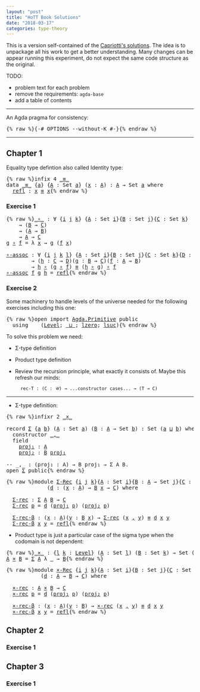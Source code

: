 ```yaml
---
layout: "post"
title: "HoTT Book Solutions"
date: "2018-03-17"
categories: type-theory
---
```


This is a version self-contained of the [Capriotti's solutions](https://github.com/pcapriotti/hott-exercises).
The idea is to unpackage all his work to get a better understanding.
Many changes can be appear running this experiment, do not expect the same
code structure as the original.

TODO:

- problem text for each problem
- remove the requirements: `agda-base`
- add a table of contents

-------------------------------------------------------------------------------

An Agda pragma for consistency:

<pre class="Agda">{% raw %}<a id="617" class="Symbol">{-#</a> <a id="621" class="Keyword">OPTIONS</a> <a id="629" class="Option">--without-K</a> <a id="641" class="Symbol">#-}</a>{% endraw %}</pre>

-------------------------------------------------------------------------------

## Chapter 1

Equality type defintion also called Identity type:

<pre class="Agda">{% raw %}<a id="817" class="Keyword">infix</a> <a id="823" class="Number">4</a> <a id="825" href="{% endraw %}{% link _posts/2018-04-08-HoTT-book.md %}{% raw %}#_%E2%89%A1_" class="Datatype Operator">_≡_</a>
<a id="829" class="Keyword">data</a> <a id="_≡_" href="{% endraw %}{% link _posts/2018-04-08-HoTT-book.md %}{% raw %}#_%E2%89%A1_" class="Datatype Operator">_≡_</a> <a id="838" class="Symbol">{</a><a id="839" href="{% endraw %}{% link _posts/2018-04-08-HoTT-book.md %}{% raw %}#839" class="Bound">a</a><a id="840" class="Symbol">}</a> <a id="842" class="Symbol">{</a><a id="843" href="{% endraw %}{% link _posts/2018-04-08-HoTT-book.md %}{% raw %}#843" class="Bound">A</a> <a id="845" class="Symbol">:</a> <a id="847" class="PrimitiveType">Set</a> <a id="851" href="{% endraw %}{% link _posts/2018-04-08-HoTT-book.md %}{% raw %}#839" class="Bound">a</a><a id="852" class="Symbol">}</a> <a id="854" class="Symbol">(</a><a id="855" href="{% endraw %}{% link _posts/2018-04-08-HoTT-book.md %}{% raw %}#855" class="Bound">x</a> <a id="857" class="Symbol">:</a> <a id="859" href="{% endraw %}{% link _posts/2018-04-08-HoTT-book.md %}{% raw %}#843" class="Bound">A</a><a id="860" class="Symbol">)</a> <a id="862" class="Symbol">:</a> <a id="864" href="{% endraw %}{% link _posts/2018-04-08-HoTT-book.md %}{% raw %}#843" class="Bound">A</a> <a id="866" class="Symbol">→</a> <a id="868" class="PrimitiveType">Set</a> <a id="872" href="{% endraw %}{% link _posts/2018-04-08-HoTT-book.md %}{% raw %}#839" class="Bound">a</a> <a id="874" class="Keyword">where</a>
  <a id="_≡_.refl" href="{% endraw %}{% link _posts/2018-04-08-HoTT-book.md %}{% raw %}#_%E2%89%A1_.refl" class="InductiveConstructor">refl</a> <a id="887" class="Symbol">:</a> <a id="889" href="{% endraw %}{% link _posts/2018-04-08-HoTT-book.md %}{% raw %}#855" class="Bound">x</a> <a id="891" href="{% endraw %}{% link _posts/2018-04-08-HoTT-book.md %}{% raw %}#_%E2%89%A1_" class="Datatype Operator">≡</a> <a id="893" href="{% endraw %}{% link _posts/2018-04-08-HoTT-book.md %}{% raw %}#855" class="Bound">x</a>{% endraw %}</pre>

### Exercise 1

<pre class="Agda">{% raw %}<a id="_∘_" href="{% endraw %}{% link _posts/2018-04-08-HoTT-book.md %}{% raw %}#_%E2%88%98_" class="Function Operator">_∘_</a> <a id="942" class="Symbol">:</a> <a id="944" class="Symbol">∀</a> <a id="946" class="Symbol">{</a><a id="947" href="{% endraw %}{% link _posts/2018-04-08-HoTT-book.md %}{% raw %}#947" class="Bound">i</a> <a id="949" href="{% endraw %}{% link _posts/2018-04-08-HoTT-book.md %}{% raw %}#949" class="Bound">j</a> <a id="951" href="{% endraw %}{% link _posts/2018-04-08-HoTT-book.md %}{% raw %}#951" class="Bound">k</a><a id="952" class="Symbol">}</a> <a id="954" class="Symbol">{</a><a id="955" href="{% endraw %}{% link _posts/2018-04-08-HoTT-book.md %}{% raw %}#955" class="Bound">A</a> <a id="957" class="Symbol">:</a> <a id="959" class="PrimitiveType">Set</a> <a id="963" href="{% endraw %}{% link _posts/2018-04-08-HoTT-book.md %}{% raw %}#947" class="Bound">i</a><a id="964" class="Symbol">}{</a><a id="966" href="{% endraw %}{% link _posts/2018-04-08-HoTT-book.md %}{% raw %}#966" class="Bound">B</a> <a id="968" class="Symbol">:</a> <a id="970" class="PrimitiveType">Set</a> <a id="974" href="{% endraw %}{% link _posts/2018-04-08-HoTT-book.md %}{% raw %}#949" class="Bound">j</a><a id="975" class="Symbol">}{</a><a id="977" href="{% endraw %}{% link _posts/2018-04-08-HoTT-book.md %}{% raw %}#977" class="Bound">C</a> <a id="979" class="Symbol">:</a> <a id="981" class="PrimitiveType">Set</a> <a id="985" href="{% endraw %}{% link _posts/2018-04-08-HoTT-book.md %}{% raw %}#951" class="Bound">k</a><a id="986" class="Symbol">}</a>
    <a id="992" class="Symbol">→</a> <a id="994" class="Symbol">(</a><a id="995" href="{% endraw %}{% link _posts/2018-04-08-HoTT-book.md %}{% raw %}#966" class="Bound">B</a> <a id="997" class="Symbol">→</a> <a id="999" href="{% endraw %}{% link _posts/2018-04-08-HoTT-book.md %}{% raw %}#977" class="Bound">C</a><a id="1000" class="Symbol">)</a>
    <a id="1006" class="Symbol">→</a> <a id="1008" class="Symbol">(</a><a id="1009" href="{% endraw %}{% link _posts/2018-04-08-HoTT-book.md %}{% raw %}#955" class="Bound">A</a> <a id="1011" class="Symbol">→</a> <a id="1013" href="{% endraw %}{% link _posts/2018-04-08-HoTT-book.md %}{% raw %}#966" class="Bound">B</a><a id="1014" class="Symbol">)</a>
    <a id="1020" class="Symbol">→</a> <a id="1022" href="{% endraw %}{% link _posts/2018-04-08-HoTT-book.md %}{% raw %}#955" class="Bound">A</a> <a id="1024" class="Symbol">→</a> <a id="1026" href="{% endraw %}{% link _posts/2018-04-08-HoTT-book.md %}{% raw %}#977" class="Bound">C</a>
<a id="1028" href="{% endraw %}{% link _posts/2018-04-08-HoTT-book.md %}{% raw %}#1028" class="Bound">g</a> <a id="1030" href="{% endraw %}{% link _posts/2018-04-08-HoTT-book.md %}{% raw %}#_%E2%88%98_" class="Function Operator">∘</a> <a id="1032" href="{% endraw %}{% link _posts/2018-04-08-HoTT-book.md %}{% raw %}#1032" class="Bound">f</a> <a id="1034" class="Symbol">=</a> <a id="1036" class="Symbol">λ</a> <a id="1038" href="{% endraw %}{% link _posts/2018-04-08-HoTT-book.md %}{% raw %}#1038" class="Bound">x</a> <a id="1040" class="Symbol">→</a> <a id="1042" href="{% endraw %}{% link _posts/2018-04-08-HoTT-book.md %}{% raw %}#1028" class="Bound">g</a> <a id="1044" class="Symbol">(</a><a id="1045" href="{% endraw %}{% link _posts/2018-04-08-HoTT-book.md %}{% raw %}#1032" class="Bound">f</a> <a id="1047" href="{% endraw %}{% link _posts/2018-04-08-HoTT-book.md %}{% raw %}#1038" class="Bound">x</a><a id="1048" class="Symbol">)</a>

<a id="∘-assoc" href="{% endraw %}{% link _posts/2018-04-08-HoTT-book.md %}{% raw %}#%E2%88%98-assoc" class="Function">∘-assoc</a> <a id="1059" class="Symbol">:</a> <a id="1061" class="Symbol">∀</a> <a id="1063" class="Symbol">{</a><a id="1064" href="{% endraw %}{% link _posts/2018-04-08-HoTT-book.md %}{% raw %}#1064" class="Bound">i</a> <a id="1066" href="{% endraw %}{% link _posts/2018-04-08-HoTT-book.md %}{% raw %}#1066" class="Bound">j</a> <a id="1068" href="{% endraw %}{% link _posts/2018-04-08-HoTT-book.md %}{% raw %}#1068" class="Bound">k</a> <a id="1070" href="{% endraw %}{% link _posts/2018-04-08-HoTT-book.md %}{% raw %}#1070" class="Bound">l</a><a id="1071" class="Symbol">}</a> <a id="1073" class="Symbol">{</a><a id="1074" href="{% endraw %}{% link _posts/2018-04-08-HoTT-book.md %}{% raw %}#1074" class="Bound">A</a> <a id="1076" class="Symbol">:</a> <a id="1078" class="PrimitiveType">Set</a> <a id="1082" href="{% endraw %}{% link _posts/2018-04-08-HoTT-book.md %}{% raw %}#1064" class="Bound">i</a><a id="1083" class="Symbol">}{</a><a id="1085" href="{% endraw %}{% link _posts/2018-04-08-HoTT-book.md %}{% raw %}#1085" class="Bound">B</a> <a id="1087" class="Symbol">:</a> <a id="1089" class="PrimitiveType">Set</a> <a id="1093" href="{% endraw %}{% link _posts/2018-04-08-HoTT-book.md %}{% raw %}#1066" class="Bound">j</a><a id="1094" class="Symbol">}{</a><a id="1096" href="{% endraw %}{% link _posts/2018-04-08-HoTT-book.md %}{% raw %}#1096" class="Bound">C</a> <a id="1098" class="Symbol">:</a> <a id="1100" class="PrimitiveType">Set</a> <a id="1104" href="{% endraw %}{% link _posts/2018-04-08-HoTT-book.md %}{% raw %}#1068" class="Bound">k</a><a id="1105" class="Symbol">}{</a><a id="1107" href="{% endraw %}{% link _posts/2018-04-08-HoTT-book.md %}{% raw %}#1107" class="Bound">D</a> <a id="1109" class="Symbol">:</a> <a id="1111" class="PrimitiveType">Set</a> <a id="1115" href="{% endraw %}{% link _posts/2018-04-08-HoTT-book.md %}{% raw %}#1070" class="Bound">l</a><a id="1116" class="Symbol">}</a>
        <a id="1126" class="Symbol">→</a> <a id="1128" class="Symbol">(</a><a id="1129" href="{% endraw %}{% link _posts/2018-04-08-HoTT-book.md %}{% raw %}#1129" class="Bound">h</a> <a id="1131" class="Symbol">:</a> <a id="1133" href="{% endraw %}{% link _posts/2018-04-08-HoTT-book.md %}{% raw %}#1096" class="Bound">C</a> <a id="1135" class="Symbol">→</a> <a id="1137" href="{% endraw %}{% link _posts/2018-04-08-HoTT-book.md %}{% raw %}#1107" class="Bound">D</a><a id="1138" class="Symbol">)(</a><a id="1140" href="{% endraw %}{% link _posts/2018-04-08-HoTT-book.md %}{% raw %}#1140" class="Bound">g</a> <a id="1142" class="Symbol">:</a> <a id="1144" href="{% endraw %}{% link _posts/2018-04-08-HoTT-book.md %}{% raw %}#1085" class="Bound">B</a> <a id="1146" class="Symbol">→</a> <a id="1148" href="{% endraw %}{% link _posts/2018-04-08-HoTT-book.md %}{% raw %}#1096" class="Bound">C</a><a id="1149" class="Symbol">)(</a><a id="1151" href="{% endraw %}{% link _posts/2018-04-08-HoTT-book.md %}{% raw %}#1151" class="Bound">f</a> <a id="1153" class="Symbol">:</a> <a id="1155" href="{% endraw %}{% link _posts/2018-04-08-HoTT-book.md %}{% raw %}#1074" class="Bound">A</a> <a id="1157" class="Symbol">→</a> <a id="1159" href="{% endraw %}{% link _posts/2018-04-08-HoTT-book.md %}{% raw %}#1085" class="Bound">B</a><a id="1160" class="Symbol">)</a>
        <a id="1170" class="Symbol">→</a> <a id="1172" href="{% endraw %}{% link _posts/2018-04-08-HoTT-book.md %}{% raw %}#1129" class="Bound">h</a> <a id="1174" href="{% endraw %}{% link _posts/2018-04-08-HoTT-book.md %}{% raw %}#_%E2%88%98_" class="Function Operator">∘</a> <a id="1176" class="Symbol">(</a><a id="1177" href="{% endraw %}{% link _posts/2018-04-08-HoTT-book.md %}{% raw %}#1140" class="Bound">g</a> <a id="1179" href="{% endraw %}{% link _posts/2018-04-08-HoTT-book.md %}{% raw %}#_%E2%88%98_" class="Function Operator">∘</a> <a id="1181" href="{% endraw %}{% link _posts/2018-04-08-HoTT-book.md %}{% raw %}#1151" class="Bound">f</a><a id="1182" class="Symbol">)</a> <a id="1184" href="{% endraw %}{% link _posts/2018-04-08-HoTT-book.md %}{% raw %}#_%E2%89%A1_" class="Datatype Operator">≡</a> <a id="1186" class="Symbol">(</a><a id="1187" href="{% endraw %}{% link _posts/2018-04-08-HoTT-book.md %}{% raw %}#1129" class="Bound">h</a> <a id="1189" href="{% endraw %}{% link _posts/2018-04-08-HoTT-book.md %}{% raw %}#_%E2%88%98_" class="Function Operator">∘</a> <a id="1191" href="{% endraw %}{% link _posts/2018-04-08-HoTT-book.md %}{% raw %}#1140" class="Bound">g</a><a id="1192" class="Symbol">)</a> <a id="1194" href="{% endraw %}{% link _posts/2018-04-08-HoTT-book.md %}{% raw %}#_%E2%88%98_" class="Function Operator">∘</a> <a id="1196" href="{% endraw %}{% link _posts/2018-04-08-HoTT-book.md %}{% raw %}#1151" class="Bound">f</a>
<a id="1198" href="{% endraw %}{% link _posts/2018-04-08-HoTT-book.md %}{% raw %}#%E2%88%98-assoc" class="Function">∘-assoc</a> <a id="1206" href="{% endraw %}{% link _posts/2018-04-08-HoTT-book.md %}{% raw %}#1206" class="Bound">f</a> <a id="1208" href="{% endraw %}{% link _posts/2018-04-08-HoTT-book.md %}{% raw %}#1208" class="Bound">g</a> <a id="1210" href="{% endraw %}{% link _posts/2018-04-08-HoTT-book.md %}{% raw %}#1210" class="Bound">h</a> <a id="1212" class="Symbol">=</a> <a id="1214" href="{% endraw %}{% link _posts/2018-04-08-HoTT-book.md %}{% raw %}#_%E2%89%A1_.refl" class="InductiveConstructor">refl</a>{% endraw %}</pre>

### Exercise 2

Some machinery to handle levels of the universe needed for
the following exercises including this one:

<pre class="Agda">{% raw %}<a id="1364" class="Keyword">open</a> <a id="1369" class="Keyword">import</a> <a id="1376" href="Agda.Primitive.html" class="Module">Agda.Primitive</a> <a id="1391" class="Keyword">public</a>
  <a id="1400" class="Keyword">using</a>    <a id="1409" class="Symbol">(</a><a id="1410" href="Agda.Primitive.html#Level" class="Postulate">Level</a><a id="1415" class="Symbol">;</a> <a id="1417" href="Agda.Primitive.html#_%E2%8A%94_" class="Primitive Operator">_⊔_</a><a id="1420" class="Symbol">;</a> <a id="1422" href="Agda.Primitive.html#lzero" class="Primitive">lzero</a><a id="1427" class="Symbol">;</a> <a id="1429" href="Agda.Primitive.html#lsuc" class="Primitive">lsuc</a><a id="1433" class="Symbol">)</a>{% endraw %}</pre>

To solve this problem we need:

  - Σ-type definition

  - Product type definition

  - Review the recursion principle, what exactly it consists of. Maybe this refresh our minds:
    ```
      rec-T : (C : 𝒰) → ...constructor cases... → (T → C)
    ```

-------------------------------------------------------------------------------

+ Σ-type definition:

<pre class="Agda">{% raw %}<a id="1817" class="Keyword">infixr</a> <a id="1824" class="Number">2</a> <a id="1826" href="{% endraw %}{% link _posts/2018-04-08-HoTT-book.md %}{% raw %}#_%C3%97_" class="Function Operator">_×_</a>

<a id="1831" class="Keyword">record</a> <a id="Σ" href="{% endraw %}{% link _posts/2018-04-08-HoTT-book.md %}{% raw %}#%CE%A3" class="Record">Σ</a> <a id="1840" class="Symbol">{</a><a id="1841" href="{% endraw %}{% link _posts/2018-04-08-HoTT-book.md %}{% raw %}#1841" class="Bound">a</a> <a id="1843" href="{% endraw %}{% link _posts/2018-04-08-HoTT-book.md %}{% raw %}#1843" class="Bound">b</a><a id="1844" class="Symbol">}</a> <a id="1846" class="Symbol">(</a><a id="1847" href="{% endraw %}{% link _posts/2018-04-08-HoTT-book.md %}{% raw %}#1847" class="Bound">A</a> <a id="1849" class="Symbol">:</a> <a id="1851" class="PrimitiveType">Set</a> <a id="1855" href="{% endraw %}{% link _posts/2018-04-08-HoTT-book.md %}{% raw %}#1841" class="Bound">a</a><a id="1856" class="Symbol">)</a> <a id="1858" class="Symbol">(</a><a id="1859" href="{% endraw %}{% link _posts/2018-04-08-HoTT-book.md %}{% raw %}#1859" class="Bound">B</a> <a id="1861" class="Symbol">:</a> <a id="1863" href="{% endraw %}{% link _posts/2018-04-08-HoTT-book.md %}{% raw %}#1847" class="Bound">A</a> <a id="1865" class="Symbol">→</a> <a id="1867" class="PrimitiveType">Set</a> <a id="1871" href="{% endraw %}{% link _posts/2018-04-08-HoTT-book.md %}{% raw %}#1843" class="Bound">b</a><a id="1872" class="Symbol">)</a> <a id="1874" class="Symbol">:</a> <a id="1876" class="PrimitiveType">Set</a> <a id="1880" class="Symbol">(</a><a id="1881" href="{% endraw %}{% link _posts/2018-04-08-HoTT-book.md %}{% raw %}#1841" class="Bound">a</a> <a id="1883" href="Agda.Primitive.html#_%E2%8A%94_" class="Primitive Operator">⊔</a> <a id="1885" href="{% endraw %}{% link _posts/2018-04-08-HoTT-book.md %}{% raw %}#1843" class="Bound">b</a><a id="1886" class="Symbol">)</a> <a id="1888" class="Keyword">where</a>
  <a id="1896" class="Keyword">constructor</a> <a id="Σ._,_" href="{% endraw %}{% link _posts/2018-04-08-HoTT-book.md %}{% raw %}#%CE%A3._%2C_" class="InductiveConstructor Operator">_,_</a>
  <a id="1914" class="Keyword">field</a>
    <a id="Σ.proj₁" href="{% endraw %}{% link _posts/2018-04-08-HoTT-book.md %}{% raw %}#%CE%A3.proj%E2%82%81" class="Field">proj₁</a> <a id="1930" class="Symbol">:</a> <a id="1932" href="{% endraw %}{% link _posts/2018-04-08-HoTT-book.md %}{% raw %}#1847" class="Bound">A</a>
    <a id="Σ.proj₂" href="{% endraw %}{% link _posts/2018-04-08-HoTT-book.md %}{% raw %}#%CE%A3.proj%E2%82%82" class="Field">proj₂</a> <a id="1944" class="Symbol">:</a> <a id="1946" href="{% endraw %}{% link _posts/2018-04-08-HoTT-book.md %}{% raw %}#1859" class="Bound">B</a> <a id="1948" href="{% endraw %}{% link _posts/2018-04-08-HoTT-book.md %}{% raw %}#%CE%A3.proj%E2%82%81" class="Field">proj₁</a>

<a id="1955" class="Comment">-- _,_ : (proj₁ : A) → B proj₁ → Σ A B.</a>
<a id="1995" class="Keyword">open</a> <a id="2000" href="{% endraw %}{% link _posts/2018-04-08-HoTT-book.md %}{% raw %}#%CE%A3" class="Module">Σ</a> <a id="2002" class="Keyword">public</a>{% endraw %}</pre>

<pre class="Agda">{% raw %}<a id="2034" class="Keyword">module</a> <a id="Σ-Rec" href="{% endraw %}{% link _posts/2018-04-08-HoTT-book.md %}{% raw %}#%CE%A3-Rec" class="Module">Σ-Rec</a> <a id="2047" class="Symbol">{</a><a id="2048" href="{% endraw %}{% link _posts/2018-04-08-HoTT-book.md %}{% raw %}#2048" class="Bound">i</a> <a id="2050" href="{% endraw %}{% link _posts/2018-04-08-HoTT-book.md %}{% raw %}#2050" class="Bound">j</a> <a id="2052" href="{% endraw %}{% link _posts/2018-04-08-HoTT-book.md %}{% raw %}#2052" class="Bound">k</a><a id="2053" class="Symbol">}{</a><a id="2055" href="{% endraw %}{% link _posts/2018-04-08-HoTT-book.md %}{% raw %}#2055" class="Bound">A</a> <a id="2057" class="Symbol">:</a> <a id="2059" class="PrimitiveType">Set</a> <a id="2063" href="{% endraw %}{% link _posts/2018-04-08-HoTT-book.md %}{% raw %}#2048" class="Bound">i</a><a id="2064" class="Symbol">}{</a><a id="2066" href="{% endraw %}{% link _posts/2018-04-08-HoTT-book.md %}{% raw %}#2066" class="Bound">B</a> <a id="2068" class="Symbol">:</a> <a id="2070" href="{% endraw %}{% link _posts/2018-04-08-HoTT-book.md %}{% raw %}#2055" class="Bound">A</a> <a id="2072" class="Symbol">→</a> <a id="2074" class="PrimitiveType">Set</a> <a id="2078" href="{% endraw %}{% link _posts/2018-04-08-HoTT-book.md %}{% raw %}#2050" class="Bound">j</a><a id="2079" class="Symbol">}{</a><a id="2081" href="{% endraw %}{% link _posts/2018-04-08-HoTT-book.md %}{% raw %}#2081" class="Bound">C</a> <a id="2083" class="Symbol">:</a> <a id="2085" class="PrimitiveType">Set</a> <a id="2089" href="{% endraw %}{% link _posts/2018-04-08-HoTT-book.md %}{% raw %}#2052" class="Bound">k</a><a id="2090" class="Symbol">}</a>
             <a id="2105" class="Symbol">(</a><a id="2106" href="{% endraw %}{% link _posts/2018-04-08-HoTT-book.md %}{% raw %}#2106" class="Bound">d</a> <a id="2108" class="Symbol">:</a> <a id="2110" class="Symbol">(</a><a id="2111" href="{% endraw %}{% link _posts/2018-04-08-HoTT-book.md %}{% raw %}#2111" class="Bound">x</a> <a id="2113" class="Symbol">:</a> <a id="2115" href="{% endraw %}{% link _posts/2018-04-08-HoTT-book.md %}{% raw %}#2055" class="Bound">A</a><a id="2116" class="Symbol">)</a> <a id="2118" class="Symbol">→</a> <a id="2120" href="{% endraw %}{% link _posts/2018-04-08-HoTT-book.md %}{% raw %}#2066" class="Bound">B</a> <a id="2122" href="{% endraw %}{% link _posts/2018-04-08-HoTT-book.md %}{% raw %}#2111" class="Bound">x</a> <a id="2124" class="Symbol">→</a> <a id="2126" href="{% endraw %}{% link _posts/2018-04-08-HoTT-book.md %}{% raw %}#2081" class="Bound">C</a><a id="2127" class="Symbol">)</a> <a id="2129" class="Keyword">where</a>

  <a id="Σ-Rec.Σ-rec" href="{% endraw %}{% link _posts/2018-04-08-HoTT-book.md %}{% raw %}#%CE%A3-Rec.%CE%A3-rec" class="Function">Σ-rec</a> <a id="2144" class="Symbol">:</a> <a id="2146" href="{% endraw %}{% link _posts/2018-04-08-HoTT-book.md %}{% raw %}#%CE%A3" class="Record">Σ</a> <a id="2148" href="{% endraw %}{% link _posts/2018-04-08-HoTT-book.md %}{% raw %}#2055" class="Bound">A</a> <a id="2150" href="{% endraw %}{% link _posts/2018-04-08-HoTT-book.md %}{% raw %}#2066" class="Bound">B</a> <a id="2152" class="Symbol">→</a> <a id="2154" href="{% endraw %}{% link _posts/2018-04-08-HoTT-book.md %}{% raw %}#2081" class="Bound">C</a>
  <a id="2158" href="{% endraw %}{% link _posts/2018-04-08-HoTT-book.md %}{% raw %}#%CE%A3-Rec.%CE%A3-rec" class="Function">Σ-rec</a> <a id="2164" href="{% endraw %}{% link _posts/2018-04-08-HoTT-book.md %}{% raw %}#2164" class="Bound">p</a> <a id="2166" class="Symbol">=</a> <a id="2168" href="{% endraw %}{% link _posts/2018-04-08-HoTT-book.md %}{% raw %}#2106" class="Bound">d</a> <a id="2170" class="Symbol">(</a><a id="2171" href="{% endraw %}{% link _posts/2018-04-08-HoTT-book.md %}{% raw %}#%CE%A3.proj%E2%82%81" class="Field">proj₁</a> <a id="2177" href="{% endraw %}{% link _posts/2018-04-08-HoTT-book.md %}{% raw %}#2164" class="Bound">p</a><a id="2178" class="Symbol">)</a> <a id="2180" class="Symbol">(</a><a id="2181" href="{% endraw %}{% link _posts/2018-04-08-HoTT-book.md %}{% raw %}#%CE%A3.proj%E2%82%82" class="Field">proj₂</a> <a id="2187" href="{% endraw %}{% link _posts/2018-04-08-HoTT-book.md %}{% raw %}#2164" class="Bound">p</a><a id="2188" class="Symbol">)</a>

  <a id="Σ-Rec.Σ-rec-β" href="{% endraw %}{% link _posts/2018-04-08-HoTT-book.md %}{% raw %}#%CE%A3-Rec.%CE%A3-rec-%CE%B2" class="Function">Σ-rec-β</a> <a id="2201" class="Symbol">:</a> <a id="2203" class="Symbol">(</a><a id="2204" href="{% endraw %}{% link _posts/2018-04-08-HoTT-book.md %}{% raw %}#2204" class="Bound">x</a> <a id="2206" class="Symbol">:</a> <a id="2208" href="{% endraw %}{% link _posts/2018-04-08-HoTT-book.md %}{% raw %}#2055" class="Bound">A</a><a id="2209" class="Symbol">)(</a><a id="2211" href="{% endraw %}{% link _posts/2018-04-08-HoTT-book.md %}{% raw %}#2211" class="Bound">y</a> <a id="2213" class="Symbol">:</a> <a id="2215" href="{% endraw %}{% link _posts/2018-04-08-HoTT-book.md %}{% raw %}#2066" class="Bound">B</a> <a id="2217" href="{% endraw %}{% link _posts/2018-04-08-HoTT-book.md %}{% raw %}#2204" class="Bound">x</a><a id="2218" class="Symbol">)</a> <a id="2220" class="Symbol">→</a> <a id="2222" href="{% endraw %}{% link _posts/2018-04-08-HoTT-book.md %}{% raw %}#%CE%A3-Rec.%CE%A3-rec" class="Function">Σ-rec</a> <a id="2228" class="Symbol">(</a><a id="2229" href="{% endraw %}{% link _posts/2018-04-08-HoTT-book.md %}{% raw %}#2204" class="Bound">x</a> <a id="2231" href="{% endraw %}{% link _posts/2018-04-08-HoTT-book.md %}{% raw %}#%CE%A3._%2C_" class="InductiveConstructor Operator">,</a> <a id="2233" href="{% endraw %}{% link _posts/2018-04-08-HoTT-book.md %}{% raw %}#2211" class="Bound">y</a><a id="2234" class="Symbol">)</a> <a id="2236" href="{% endraw %}{% link _posts/2018-04-08-HoTT-book.md %}{% raw %}#_%E2%89%A1_" class="Datatype Operator">≡</a> <a id="2238" href="{% endraw %}{% link _posts/2018-04-08-HoTT-book.md %}{% raw %}#2106" class="Bound">d</a> <a id="2240" href="{% endraw %}{% link _posts/2018-04-08-HoTT-book.md %}{% raw %}#2204" class="Bound">x</a> <a id="2242" href="{% endraw %}{% link _posts/2018-04-08-HoTT-book.md %}{% raw %}#2211" class="Bound">y</a>
  <a id="2246" href="{% endraw %}{% link _posts/2018-04-08-HoTT-book.md %}{% raw %}#%CE%A3-Rec.%CE%A3-rec-%CE%B2" class="Function">Σ-rec-β</a> <a id="2254" href="{% endraw %}{% link _posts/2018-04-08-HoTT-book.md %}{% raw %}#2254" class="Bound">x</a> <a id="2256" href="{% endraw %}{% link _posts/2018-04-08-HoTT-book.md %}{% raw %}#2256" class="Bound">y</a> <a id="2258" class="Symbol">=</a> <a id="2260" href="{% endraw %}{% link _posts/2018-04-08-HoTT-book.md %}{% raw %}#_%E2%89%A1_.refl" class="InductiveConstructor">refl</a>{% endraw %}</pre>

+ Product type is just a particular case of the sigma type when
the codomain is not dependent:

<pre class="Agda">{% raw %}<a id="_×_" href="{% endraw %}{% link _posts/2018-04-08-HoTT-book.md %}{% raw %}#_%C3%97_" class="Function Operator">_×_</a> <a id="2390" class="Symbol">:</a> <a id="2392" class="Symbol">{</a><a id="2393" href="{% endraw %}{% link _posts/2018-04-08-HoTT-book.md %}{% raw %}#2393" class="Bound">l</a> <a id="2395" href="{% endraw %}{% link _posts/2018-04-08-HoTT-book.md %}{% raw %}#2395" class="Bound">k</a> <a id="2397" class="Symbol">:</a> <a id="2399" href="Agda.Primitive.html#Level" class="Postulate">Level</a><a id="2404" class="Symbol">}</a> <a id="2406" class="Symbol">(</a><a id="2407" href="{% endraw %}{% link _posts/2018-04-08-HoTT-book.md %}{% raw %}#2407" class="Bound">A</a> <a id="2409" class="Symbol">:</a> <a id="2411" class="PrimitiveType">Set</a> <a id="2415" href="{% endraw %}{% link _posts/2018-04-08-HoTT-book.md %}{% raw %}#2393" class="Bound">l</a><a id="2416" class="Symbol">)</a> <a id="2418" class="Symbol">(</a><a id="2419" href="{% endraw %}{% link _posts/2018-04-08-HoTT-book.md %}{% raw %}#2419" class="Bound">B</a> <a id="2421" class="Symbol">:</a> <a id="2423" class="PrimitiveType">Set</a> <a id="2427" href="{% endraw %}{% link _posts/2018-04-08-HoTT-book.md %}{% raw %}#2395" class="Bound">k</a><a id="2428" class="Symbol">)</a> <a id="2430" class="Symbol">→</a> <a id="2432" class="PrimitiveType">Set</a> <a id="2436" class="Symbol">(</a><a id="2437" href="{% endraw %}{% link _posts/2018-04-08-HoTT-book.md %}{% raw %}#2393" class="Bound">l</a> <a id="2439" href="Agda.Primitive.html#_%E2%8A%94_" class="Primitive Operator">⊔</a> <a id="2441" href="{% endraw %}{% link _posts/2018-04-08-HoTT-book.md %}{% raw %}#2395" class="Bound">k</a><a id="2442" class="Symbol">)</a>
<a id="2444" href="{% endraw %}{% link _posts/2018-04-08-HoTT-book.md %}{% raw %}#2444" class="Bound">A</a> <a id="2446" href="{% endraw %}{% link _posts/2018-04-08-HoTT-book.md %}{% raw %}#_%C3%97_" class="Function Operator">×</a> <a id="2448" href="{% endraw %}{% link _posts/2018-04-08-HoTT-book.md %}{% raw %}#2448" class="Bound">B</a> <a id="2450" class="Symbol">=</a> <a id="2452" href="{% endraw %}{% link _posts/2018-04-08-HoTT-book.md %}{% raw %}#%CE%A3" class="Record">Σ</a> <a id="2454" href="{% endraw %}{% link _posts/2018-04-08-HoTT-book.md %}{% raw %}#2444" class="Bound">A</a> <a id="2456" class="Symbol">λ</a> <a id="2458" href="{% endraw %}{% link _posts/2018-04-08-HoTT-book.md %}{% raw %}#2458" class="Bound">_</a> <a id="2460" class="Symbol">→</a> <a id="2462" href="{% endraw %}{% link _posts/2018-04-08-HoTT-book.md %}{% raw %}#2448" class="Bound">B</a>{% endraw %}</pre>

<pre class="Agda">{% raw %}<a id="2489" class="Keyword">module</a> <a id="×-Rec" href="{% endraw %}{% link _posts/2018-04-08-HoTT-book.md %}{% raw %}#%C3%97-Rec" class="Module">×-Rec</a> <a id="2502" class="Symbol">{</a><a id="2503" href="{% endraw %}{% link _posts/2018-04-08-HoTT-book.md %}{% raw %}#2503" class="Bound">i</a> <a id="2505" href="{% endraw %}{% link _posts/2018-04-08-HoTT-book.md %}{% raw %}#2505" class="Bound">j</a> <a id="2507" href="{% endraw %}{% link _posts/2018-04-08-HoTT-book.md %}{% raw %}#2507" class="Bound">k</a><a id="2508" class="Symbol">}{</a><a id="2510" href="{% endraw %}{% link _posts/2018-04-08-HoTT-book.md %}{% raw %}#2510" class="Bound">A</a> <a id="2512" class="Symbol">:</a> <a id="2514" class="PrimitiveType">Set</a> <a id="2518" href="{% endraw %}{% link _posts/2018-04-08-HoTT-book.md %}{% raw %}#2503" class="Bound">i</a><a id="2519" class="Symbol">}{</a><a id="2521" href="{% endraw %}{% link _posts/2018-04-08-HoTT-book.md %}{% raw %}#2521" class="Bound">B</a> <a id="2523" class="Symbol">:</a> <a id="2525" class="PrimitiveType">Set</a> <a id="2529" href="{% endraw %}{% link _posts/2018-04-08-HoTT-book.md %}{% raw %}#2505" class="Bound">j</a><a id="2530" class="Symbol">}{</a><a id="2532" href="{% endraw %}{% link _posts/2018-04-08-HoTT-book.md %}{% raw %}#2532" class="Bound">C</a> <a id="2534" class="Symbol">:</a> <a id="2536" class="PrimitiveType">Set</a> <a id="2540" href="{% endraw %}{% link _posts/2018-04-08-HoTT-book.md %}{% raw %}#2507" class="Bound">k</a><a id="2541" class="Symbol">}</a>
           <a id="2554" class="Symbol">(</a><a id="2555" href="{% endraw %}{% link _posts/2018-04-08-HoTT-book.md %}{% raw %}#2555" class="Bound">d</a> <a id="2557" class="Symbol">:</a> <a id="2559" href="{% endraw %}{% link _posts/2018-04-08-HoTT-book.md %}{% raw %}#2510" class="Bound">A</a> <a id="2561" class="Symbol">→</a> <a id="2563" href="{% endraw %}{% link _posts/2018-04-08-HoTT-book.md %}{% raw %}#2521" class="Bound">B</a> <a id="2565" class="Symbol">→</a> <a id="2567" href="{% endraw %}{% link _posts/2018-04-08-HoTT-book.md %}{% raw %}#2532" class="Bound">C</a><a id="2568" class="Symbol">)</a> <a id="2570" class="Keyword">where</a>

  <a id="×-Rec.×-rec" href="{% endraw %}{% link _posts/2018-04-08-HoTT-book.md %}{% raw %}#%C3%97-Rec.%C3%97-rec" class="Function">×-rec</a> <a id="2585" class="Symbol">:</a> <a id="2587" href="{% endraw %}{% link _posts/2018-04-08-HoTT-book.md %}{% raw %}#2510" class="Bound">A</a> <a id="2589" href="{% endraw %}{% link _posts/2018-04-08-HoTT-book.md %}{% raw %}#_%C3%97_" class="Function Operator">×</a> <a id="2591" href="{% endraw %}{% link _posts/2018-04-08-HoTT-book.md %}{% raw %}#2521" class="Bound">B</a> <a id="2593" class="Symbol">→</a> <a id="2595" href="{% endraw %}{% link _posts/2018-04-08-HoTT-book.md %}{% raw %}#2532" class="Bound">C</a>
  <a id="2599" href="{% endraw %}{% link _posts/2018-04-08-HoTT-book.md %}{% raw %}#%C3%97-Rec.%C3%97-rec" class="Function">×-rec</a> <a id="2605" href="{% endraw %}{% link _posts/2018-04-08-HoTT-book.md %}{% raw %}#2605" class="Bound">p</a> <a id="2607" class="Symbol">=</a> <a id="2609" href="{% endraw %}{% link _posts/2018-04-08-HoTT-book.md %}{% raw %}#2555" class="Bound">d</a> <a id="2611" class="Symbol">(</a><a id="2612" href="{% endraw %}{% link _posts/2018-04-08-HoTT-book.md %}{% raw %}#%CE%A3.proj%E2%82%81" class="Field">proj₁</a> <a id="2618" href="{% endraw %}{% link _posts/2018-04-08-HoTT-book.md %}{% raw %}#2605" class="Bound">p</a><a id="2619" class="Symbol">)</a> <a id="2621" class="Symbol">(</a><a id="2622" href="{% endraw %}{% link _posts/2018-04-08-HoTT-book.md %}{% raw %}#%CE%A3.proj%E2%82%82" class="Field">proj₂</a> <a id="2628" href="{% endraw %}{% link _posts/2018-04-08-HoTT-book.md %}{% raw %}#2605" class="Bound">p</a><a id="2629" class="Symbol">)</a>

  <a id="×-Rec.×-rec-β" href="{% endraw %}{% link _posts/2018-04-08-HoTT-book.md %}{% raw %}#%C3%97-Rec.%C3%97-rec-%CE%B2" class="Function">×-rec-β</a> <a id="2642" class="Symbol">:</a> <a id="2644" class="Symbol">(</a><a id="2645" href="{% endraw %}{% link _posts/2018-04-08-HoTT-book.md %}{% raw %}#2645" class="Bound">x</a> <a id="2647" class="Symbol">:</a> <a id="2649" href="{% endraw %}{% link _posts/2018-04-08-HoTT-book.md %}{% raw %}#2510" class="Bound">A</a><a id="2650" class="Symbol">)(</a><a id="2652" href="{% endraw %}{% link _posts/2018-04-08-HoTT-book.md %}{% raw %}#2652" class="Bound">y</a> <a id="2654" class="Symbol">:</a> <a id="2656" href="{% endraw %}{% link _posts/2018-04-08-HoTT-book.md %}{% raw %}#2521" class="Bound">B</a><a id="2657" class="Symbol">)</a> <a id="2659" class="Symbol">→</a> <a id="2661" href="{% endraw %}{% link _posts/2018-04-08-HoTT-book.md %}{% raw %}#%C3%97-Rec.%C3%97-rec" class="Function">×-rec</a> <a id="2667" class="Symbol">(</a><a id="2668" href="{% endraw %}{% link _posts/2018-04-08-HoTT-book.md %}{% raw %}#2645" class="Bound">x</a> <a id="2670" href="{% endraw %}{% link _posts/2018-04-08-HoTT-book.md %}{% raw %}#%CE%A3._%2C_" class="InductiveConstructor Operator">,</a> <a id="2672" href="{% endraw %}{% link _posts/2018-04-08-HoTT-book.md %}{% raw %}#2652" class="Bound">y</a><a id="2673" class="Symbol">)</a> <a id="2675" href="{% endraw %}{% link _posts/2018-04-08-HoTT-book.md %}{% raw %}#_%E2%89%A1_" class="Datatype Operator">≡</a> <a id="2677" href="{% endraw %}{% link _posts/2018-04-08-HoTT-book.md %}{% raw %}#2555" class="Bound">d</a> <a id="2679" href="{% endraw %}{% link _posts/2018-04-08-HoTT-book.md %}{% raw %}#2645" class="Bound">x</a> <a id="2681" href="{% endraw %}{% link _posts/2018-04-08-HoTT-book.md %}{% raw %}#2652" class="Bound">y</a>
  <a id="2685" href="{% endraw %}{% link _posts/2018-04-08-HoTT-book.md %}{% raw %}#%C3%97-Rec.%C3%97-rec-%CE%B2" class="Function">×-rec-β</a> <a id="2693" href="{% endraw %}{% link _posts/2018-04-08-HoTT-book.md %}{% raw %}#2693" class="Bound">x</a> <a id="2695" href="{% endraw %}{% link _posts/2018-04-08-HoTT-book.md %}{% raw %}#2695" class="Bound">y</a> <a id="2697" class="Symbol">=</a> <a id="2699" href="{% endraw %}{% link _posts/2018-04-08-HoTT-book.md %}{% raw %}#_%E2%89%A1_.refl" class="InductiveConstructor">refl</a>{% endraw %}</pre>

## Chapter 2

### Exercise 1

## Chapter 3

### Exercise 1
